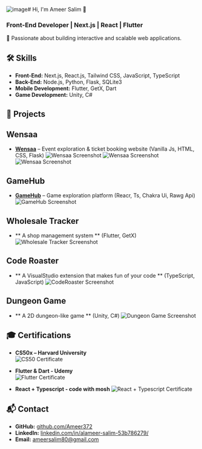 ![image](https://github.com/user-attachments/assets/99a22745-040d-4c75-ab97-04eb8c9e7acc)# Hi, I'm Ameer Salim 👋  
### Front-End Developer | Next.js | React | Flutter  

🚀 Passionate about building interactive and scalable web applications.  

## 🛠 Skills  
- **Front-End:** Next.js, React.js, Tailwind CSS, JavaScript, TypeScript
- **Back-End:** Node.js, Python, Flask, SQLite3
- **Mobile Development:** Flutter, GetX, Dart
- **Game Development:** Unity, C#

## 📌 Projects  
## Wensaa
- **[Wensaa](https://wensaa-897b68222926.herokuapp.com/)** – Event exploration & ticket booking website (Vanilla Js, HTML, CSS, Flask)
  ![Wensaa Screenshot](images/wensaa_home.PNG)
  ![Wensaa Screenshot](images/wensaa_auth.PNG)
  ![Wensaa Screenshot](images/wensaa_dash.PNG)

## GameHub
- **[GameHub](https://game-hub-git-dev-alameer-salims-projects.vercel.app/)** – Game exploration platform (Reacr, Ts, Chakra Ui, Rawg Api)
   ![GameHub Screenshot](images/gamehub_home.PNG)
  
## Wholesale Tracker
- ** A shop management system ** (Flutter, GetX)
   ![Wholesale Tracker Screenshot](https://github.com/Ameer372/Ameer372/blob/main/images/wholesale%20.jpg)

## Code Roaster
- ** A VisualStudio extension that makes fun of your code ** (TypeScript, JavaScript)
  ![CodeRoaster Screenshot](images/coderoaster_ext.PNG)

## Dungeon Game
- ** A 2D dungeon-like game ** (Unity, C#)
  ![Dungeon Game Screenshot](images/dungeon_home.PNG)


## 🎓 Certifications
- **CS50x – Harvard University**  
  ![CS50 Certificate](images/CS50x.png)
  
- **Flutter & Dart - Udemy**  
  ![Flutter Certificate](https://github.com/Ameer372/Ameer372/blob/main/images/Udemy%20Flutter%20%26%20Dart%20course%20certificate.png)

- **React + Typescript - code with mosh**
  ![React + Typescript Certificate](https://github.com/Ameer372/Ameer372/blob/main/images/certificate-of-completion-for-react-18-for-beginners.PNG)
  
## 📬 Contact  
- **GitHub:** [github.com/Ameer372](https://github.com/Ameer372)  
- **LinkedIn:** [linkedin.com/in/alameer-salim-53b786279/](https://www.linkedin.com/in/alameer-salim-53b786279/)  
- **Email:** ameersalim80@gmail.com 
